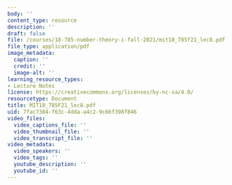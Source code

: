 ```yaml
---
body: ''
content_type: resource
description: ''
draft: false
file: /courses/18-785-number-theory-i-fall-2021/mit18_785f21_lec8.pdf
file_type: application/pdf
image_metadata:
  caption: ''
  credit: ''
  image-alt: ''
learning_resource_types:
- Lecture Notes
license: https://creativecommons.org/licenses/by-nc-sa/4.0/
resourcetype: Document
title: MIT18_785F21_lec8.pdf
uid: 7fac7384-f63c-4dda-a4c2-9c66f398f846
video_files:
  video_captions_file: ''
  video_thumbnail_file: ''
  video_transcript_file: ''
video_metadata:
  video_speakers: ''
  video_tags: ''
  youtube_description: ''
  youtube_id: ''
---
```

